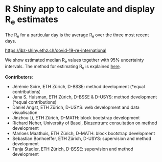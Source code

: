 # R Shiny app to calculate and display R<sub>e</sub> estimates 

The R<sub>e</sub> for a particular day is the average R<sub>e</sub> over the three most recent days.

https://ibz-shiny.ethz.ch/covid-19-re-international

We show estimated median R<sub>e</sub> values together with 95% uncertainty intervals. The method for estimating R<sub>e</sub> is explained [here](https://www.medrxiv.org/content/10.1101/2020.11.26.20239368v2.full-text).

**Contributors**: 
  - Jérémie Scire, ETH Zürich, D-BSSE: method development (*equal contributions)
  - Jana S. Huisman, ETH Zürich, D-BSSE & D-USYS: method development (*equal contributions)
  - Daniel Angst, ETH Zürich, D-USYS: web development and data visualisation
  - Jinzhou Li, ETH Zürich, D-MATH: block bootstrap development
  - Richard Neher, University of Basel, Biozentrum: consultation on method development
  - Marloes Maathuis, ETH Zürich, D-MATH: block bootstrap development
  - Sebastian Bonhoeffer, ETH Zürich, D-USYS: supervision and method development
  - Tanja Stadler, ETH Zürich, D-BSSE: supervision and method development

